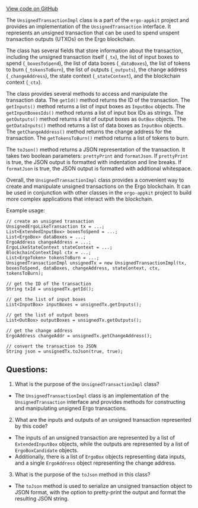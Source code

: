 [View code on GitHub](https://github.com/ergoplatform/ergo-appkit/lib-impl/src/main/java/org/ergoplatform/appkit/impl/UnsignedTransactionImpl.java)

The `UnsignedTransactionImpl` class is a part of the `ergo-appkit` project and provides an implementation of the `UnsignedTransaction` interface. It represents an unsigned transaction that can be used to spend unspent transaction outputs (UTXOs) on the Ergo blockchain. 

The class has several fields that store information about the transaction, including the unsigned transaction itself (`_tx`), the list of input boxes to spend (`_boxesToSpend`), the list of data boxes (`_dataBoxes`), the list of tokens to burn (`_tokensToBurn`), the list of outputs (`_outputs`), the change address (`_changeAddress`), the state context (`_stateContext`), and the blockchain context (`_ctx`).

The class provides several methods to access and manipulate the transaction data. The `getId()` method returns the ID of the transaction. The `getInputs()` method returns a list of input boxes as `InputBox` objects. The `getInputBoxesIds()` method returns a list of input box IDs as strings. The `getOutputs()` method returns a list of output boxes as `OutBox` objects. The `getDataInputs()` method returns a list of data boxes as `InputBox` objects. The `getChangeAddress()` method returns the change address for the transaction. The `getTokensToBurn()` method returns a list of tokens to burn.

The `toJson()` method returns a JSON representation of the transaction. It takes two boolean parameters: `prettyPrint` and `formatJson`. If `prettyPrint` is true, the JSON output is formatted with indentation and line breaks. If `formatJson` is true, the JSON output is formatted with additional whitespace.

Overall, the `UnsignedTransactionImpl` class provides a convenient way to create and manipulate unsigned transactions on the Ergo blockchain. It can be used in conjunction with other classes in the `ergo-appkit` project to build more complex applications that interact with the blockchain. 

Example usage:

```
// create an unsigned transaction
UnsignedErgoLikeTransaction tx = ...;
List<ExtendedInputBox> boxesToSpend = ...;
List<ErgoBox> dataBoxes = ...;
ErgoAddress changeAddress = ...;
ErgoLikeStateContext stateContext = ...;
BlockchainContextImpl ctx = ...;
List<ErgoToken> tokensToBurn = ...;
UnsignedTransactionImpl unsignedTx = new UnsignedTransactionImpl(tx, boxesToSpend, dataBoxes, changeAddress, stateContext, ctx, tokensToBurn);

// get the ID of the transaction
String txId = unsignedTx.getId();

// get the list of input boxes
List<InputBox> inputBoxes = unsignedTx.getInputs();

// get the list of output boxes
List<OutBox> outputBoxes = unsignedTx.getOutputs();

// get the change address
ErgoAddress changeAddr = unsignedTx.getChangeAddress();

// convert the transaction to JSON
String json = unsignedTx.toJson(true, true);
```
## Questions: 
 1. What is the purpose of the `UnsignedTransactionImpl` class?
- The `UnsignedTransactionImpl` class is an implementation of the `UnsignedTransaction` interface and provides methods for constructing and manipulating unsigned Ergo transactions.

2. What are the inputs and outputs of an unsigned transaction represented by this code?
- The inputs of an unsigned transaction are represented by a list of `ExtendedInputBox` objects, while the outputs are represented by a list of `ErgoBoxCandidate` objects.
- Additionally, there is a list of `ErgoBox` objects representing data inputs, and a single `ErgoAddress` object representing the change address.

3. What is the purpose of the `toJson` method in this class?
- The `toJson` method is used to serialize an unsigned transaction object to JSON format, with the option to pretty-print the output and format the resulting JSON string.